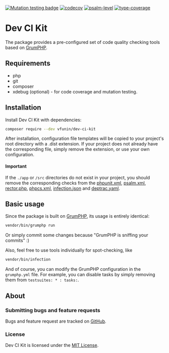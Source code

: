 [![Mutation testing badge](https://img.shields.io/endpoint?style=flat&url=https%3A%2F%2Fbadge-api.stryker-mutator.io%2Fgithub.com%2Fvfunin%2Fdev-ci-kit%2Fmaster)](https://dashboard.stryker-mutator.io/reports/github.com/vfunin/dev-ci-kit/master)
[![codecov](https://codecov.io/gh/vfunin/dev-ci-kit/branch/master/graph/badge.svg?token=ER6NMU4XDO)](https://codecov.io/gh/vfunin/dev-ci-kit)
[![psalm-level](https://shepherd.dev/github/vfunin/dev-ci-kit/level.svg)](https://shepherd.dev/github/vfunin/dev-ci-kit)
[![type-coverage](https://shepherd.dev/github/vfunin/dev-ci-kit/coverage.svg)](https://shepherd.dev/github/vfunin/dev-ci-kit)


# Dev CI Kit

The package provides a pre-configured set of code quality checking tools based on [GrumPHP](https://github.com/phpro/grumphp/).

## Requirements

- php
- git
- composer
- xdebug (optional) - for code coverage and mutation testing.

## Installation
Install Dev CI Kit with dependencies:
```sh
composer require --dev vfunin/dev-ci-kit
```
After installation, configuration file templates will be copied to your project's root directory with a .dist extension. If your project does not already have the corresponding file, simply remove the extension, or use your own configuration.

#### Important
If the `./app` or `/src` directories do not exist in your project, you should remove the corresponding checks from the [phpunit.xml](phpunit.xml), [psalm.xml](psalm.xml), [rector.php](rector.php), [phpcs.xml](phpcs.xml), [infection.json](infection.json) and [deptrac.yaml](deptrac.yaml). 

## Basic usage
Since the package is built on [GrumPHP](https://github.com/phpro/grumphp/), its usage is entirely identical:
```sh
vendor/bin/grumphp run
```
Or simply commit some changes because "GrumPHP is sniffing your commits" :) 

Also, feel free to use tools individually for spot-checking, like
```sh
vendor/bin/infection
```

And of course, you can modify the GrumPHP configuration in the `grumphp.yml` file. For example, you can disable tasks by simply removing them from `testsuites: * : tasks:`.

## About

### Submitting bugs and feature requests

Bugs and feature request are tracked on [GitHub](https://github.com/vfunin/dev-ci-kit/issues).

### License

Dev CI Kit is licensed under the [MIT License](LICENSE).
